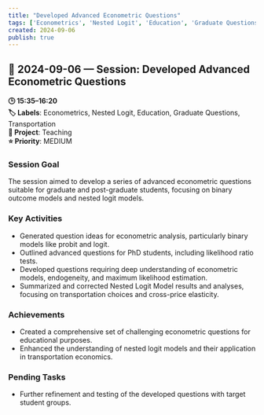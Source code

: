 ```yaml
---
title: "Developed Advanced Econometric Questions"
tags: ['Econometrics', 'Nested Logit', 'Education', 'Graduate Questions', 'Transportation']
created: 2024-09-06
publish: true
---
```


## 📅 2024-09-06 — Session: Developed Advanced Econometric Questions

**🕒 15:35–16:20**  
**🏷️ Labels**: Econometrics, Nested Logit, Education, Graduate Questions, Transportation  
**📂 Project**: Teaching  
**⭐ Priority**: MEDIUM  


### Session Goal
The session aimed to develop a series of advanced econometric questions suitable for graduate and post-graduate students, focusing on binary outcome models and nested logit models.

### Key Activities
- Generated question ideas for econometric analysis, particularly binary models like probit and logit.
- Outlined advanced questions for PhD students, including likelihood ratio tests.
- Developed questions requiring deep understanding of econometric models, endogeneity, and maximum likelihood estimation.
- Summarized and corrected Nested Logit Model results and analyses, focusing on transportation choices and cross-price elasticity.

### Achievements
- Created a comprehensive set of challenging econometric questions for educational purposes.
- Enhanced the understanding of nested logit models and their application in transportation economics.

### Pending Tasks
- Further refinement and testing of the developed questions with target student groups.
